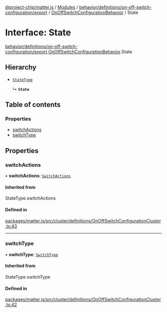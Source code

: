 [@project-chip/matter.js](../README.md) / [Modules](../modules.md) / [behavior/definitions/on-off-switch-configuration/export](../modules/behavior_definitions_on_off_switch_configuration_export.md) / [OnOffSwitchConfigurationBehavior](../modules/behavior_definitions_on_off_switch_configuration_export.OnOffSwitchConfigurationBehavior.md) / State

# Interface: State

[behavior/definitions/on-off-switch-configuration/export](../modules/behavior_definitions_on_off_switch_configuration_export.md).[OnOffSwitchConfigurationBehavior](../modules/behavior_definitions_on_off_switch_configuration_export.OnOffSwitchConfigurationBehavior.md).State

## Hierarchy

- [`StateType`](../modules/behavior_definitions_on_off_switch_configuration_export._internal_.md#statetype)

  ↳ **`State`**

## Table of contents

### Properties

- [switchActions](behavior_definitions_on_off_switch_configuration_export.OnOffSwitchConfigurationBehavior.State.md#switchactions)
- [switchType](behavior_definitions_on_off_switch_configuration_export.OnOffSwitchConfigurationBehavior.State.md#switchtype)

## Properties

### switchActions

• **switchActions**: [`SwitchActions`](../enums/cluster_export.OnOffSwitchConfiguration.SwitchActions.md)

#### Inherited from

StateType.switchActions

#### Defined in

[packages/matter.js/src/cluster/definitions/OnOffSwitchConfigurationCluster.ts:43](https://github.com/project-chip/matter.js/blob/6d3b6a5d957d88a9231d6ecab4bb41f8133112be/packages/matter.js/src/cluster/definitions/OnOffSwitchConfigurationCluster.ts#L43)

___

### switchType

• **switchType**: [`SwitchType`](../enums/cluster_export.OnOffSwitchConfiguration.SwitchType.md)

#### Inherited from

StateType.switchType

#### Defined in

[packages/matter.js/src/cluster/definitions/OnOffSwitchConfigurationCluster.ts:42](https://github.com/project-chip/matter.js/blob/6d3b6a5d957d88a9231d6ecab4bb41f8133112be/packages/matter.js/src/cluster/definitions/OnOffSwitchConfigurationCluster.ts#L42)
